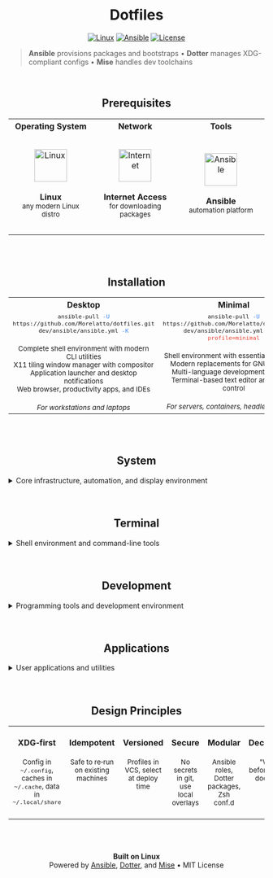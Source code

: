 <div align="center">

#  Dotfiles

[![Linux](https://img.shields.io/badge/Linux-333333?style=flat-square&logo=linux&logoColor=white)](https://www.kernel.org/)
[![Ansible](https://img.shields.io/badge/Ansible-EE0000?style=flat-square&logo=ansible&logoColor=white)](https://www.ansible.com)
[![License](https://img.shields.io/badge/license-MIT-333333?style=flat-square)](LICENSE)

</div>

> **Ansible** provisions packages and bootstraps • **Dotter** manages XDG-compliant configs • **Mise** handles dev toolchains

<br>

<div align="center">

## Prerequisites

<table>
  <tr>
    <th width="33%" align="center">Operating System</th>
    <th width="33%" align="center">Network</th>
    <th width="34%" align="center">Tools</th>
  </tr>
  <tr>
    <td align="center" valign="middle" height="200">
      <img width="64" height="64" alt="Linux" src="https://cdn.simpleicons.org/linux/FFFFFF">
      <br><br>
      <b>Linux</b>
      <br>
      <sub>any modern Linux distro</sub>
    </td>
    <td align="center" valign="middle" height="200">
      <img width="64" height="64" alt="Internet" src="https://cdn.simpleicons.org/curl/073551">
      <br><br>
      <b>Internet Access</b>
      <br>
      <sub>for downloading packages</sub>
    </td>
    <td align="center" valign="middle" height="200">
      <img width="64" height="64" alt="Ansible" src="https://cdn.simpleicons.org/ansible/EE0000">
      <br><br>
      <b>Ansible</b>
      <br>
      <sub>automation platform</sub>
    </td>
  </tr>
</table>

</div>

<br>
<br>

<div align="center">

## Installation

<table width="100%">
  <tr>
    <th width="50%">Desktop</th>
    <th width="50%">Minimal</th>
  </tr>
  <tr>
    <td valign="top" align="center">
      <sub>
      <code>ansible-pull <span style="color:#4285F4">-U</span> https://github.com/Morelatto/dotfiles.git dev/ansible/ansible.yml <span style="color:#4285F4">-K</span></code>
      </sub>
      <br><br>
      <sub>
      Complete shell environment with modern CLI utilities<br>
      X11 tiling window manager with compositor<br>
      Application launcher and desktop notifications<br>
      Web browser, productivity apps, and IDEs
      </sub>
      <br><br>
      <sub><i>For workstations and laptops</i></sub>
    </td>
    <td valign="top" align="center">
      <sub>
      <code>ansible-pull <span style="color:#4285F4">-U</span> https://github.com/Morelatto/dotfiles.git dev/ansible/ansible.yml <span style="color:#4285F4">-K -e</span> <span style="color:#EA4335">profile=minimal</span></code>
      </sub>
      <br><br>
      <sub>
      Shell environment with essential CLI utilities<br>
      Modern replacements for GNU coreutils<br>
      Multi-language development toolchain<br>
      Terminal-based text editor and version control
      </sub>
      <br><br>
      <sub><i>For servers, containers, headless systems</i></sub>
    </td>
  </tr>
</table>

</div>

<br>
<br>

<div align="center">

## System

</div>

<details>
<summary>Core infrastructure, automation, and display environment</summary>

### Core Infrastructure

<table>
  <tr>
    <th width="48">Icon</th>
    <th width="160">Tool</th>
    <th width="200">Purpose</th>
    <th>Details</th>
  </tr>
  <tr>
    <td><img width="28" alt="Linux" src="https://cdn.simpleicons.org/linux/FFFFFF"></td>
    <td><a href="https://www.kernel.org/">Linux</a></td>
    <td>Base operating system</td>
    <td>Pacman with parallel downloads, verbose output, multilib repo, easter egg progress bar</td>
  </tr>
  <tr>
    <td><img width="28" alt="Ansible" src="https://cdn.simpleicons.org/ansible"></td>
    <td><a href="https://www.ansible.com">Ansible</a></td>
    <td>Bootstrap and package installation</td>
    <td>Profile support (minimal shell vs full desktop), installs base + AUR packages, configures services, deploys mise + dotter</td>
  </tr>
  <tr>
    <td><img width="28" alt="Dotter" src="https://cdn.simpleicons.org/rust/CE422B"></td>
    <td><a href="https://github.com/SuperCuber/dotter">Dotter</a></td>
    <td>Symlink‑based config deployment</td>
    <td>2 packages (shell, desktop), automated hooks (SSH permissions, i3 auto-reload, picom restart, cache setup)</td>
  </tr>
  <tr>
    <td><img width="28" alt="Mise" src="https://cdn.simpleicons.org/rust/CE422B"></td>
    <td><a href="https://mise.jdx.dev">Mise</a></td>
    <td>Polyglot tool/version manager</td>
    <td>Manages languages (Node, Python 3.12, Go, Rust, Bun), editors (Neovim), modern CLI tools, git/dev/container tools, security tools (age, sops), npm globals, pipx tools</td>
  </tr>
</table>

### Desktop Environment

<table>
  <tr>
    <th width="48">Icon</th>
    <th width="160">Tool</th>
    <th width="200">Purpose</th>
    <th>Details</th>
  </tr>
  <tr>
    <td><img width="28" alt="X.Org" src="https://cdn.simpleicons.org/xdotorg/F28834"></td>
    <td><a href="https://www.x.org/">X.Org</a></td>
    <td>Display server (X11)</td>
    <td>Arc-Dark GTK theme, Qogir icons/cursor, Brazilian keyboard layout, dual monitor setup, screen timeout/DPMS power management, Firefox GTK integration</td>
  </tr>
  <tr>
    <td><img width="28" alt="i3" src="https://cdn.simpleicons.org/i3/249ED9"></td>
    <td><a href="https://i3wm.org">i3</a></td>
    <td>Tiling window manager</td>
    <td>30 workspaces with multi-key access, custom gaps and borders, purple/blue color scheme, extensive keybindings (Super+Enter/d/t/g/l/n), autostart integrations (picom, dunst, autotiling, i3wsr, workspace-groups, feh)</td>
  </tr>
  <tr>
    <td><img width="28" alt="Rofi" src="https://cdn.simpleicons.org/c/A8B9CC"></td>
    <td><a href="https://davatorium.github.io/rofi/">Rofi</a></td>
    <td>Application launcher / window switcher</td>
    <td>Arc dark transparent theme, grid layout, Qogir icons, keybindings for apps/windows/workspace-groups</td>
  </tr>
  <tr>
    <td><img width="28" alt="Picom" src="https://cdn.simpleicons.org/c/A8B9CC"></td>
    <td><a href="https://github.com/yshui/picom">picom</a></td>
    <td>Compositor</td>
    <td>Fading transitions, terminal opacity rules, blur effects (dual_kawase), GLX backend with vsync</td>
  </tr>
  <tr>
    <td><img width="28" alt="Dunst" src="https://cdn.simpleicons.org/c/A8B9CC"></td>
    <td><a href="https://github.com/dunst-project/dunst">dunst</a></td>
    <td>Notification daemon</td>
    <td>Bottom-right placement, purple theme, rounded corners, Qogir icons, timeout settings, multi-monitor support</td>
  </tr>
  <tr>
    <td><img width="28" alt="i3blocks" src="https://cdn.simpleicons.org/i3/249ED9"></td>
    <td><a href="https://github.com/vivien/i3blocks">i3blocks</a></td>
    <td>Status bar</td>
    <td>Custom modules (launchers, system monitoring, status indicators, actions), FontAwesome icons, varied update intervals</td>
  </tr>
  <tr>
    <td><img width="28" alt="i3wsr" src="https://cdn.simpleicons.org/rust/CE422B"></td>
    <td><a href="https://github.com/roosta/i3wsr">i3wsr</a></td>
    <td>Workspace renaming</td>
    <td>FontAwesome icon mapping for 36 window classes, icons-only mode, duplicate removal</td>
  </tr>
  <tr>
    <td><img width="28" alt="Feh" src="https://cdn.simpleicons.org/c/A8B9CC"></td>
    <td><a href="https://github.com/derf/feh">feh</a></td>
    <td>Wallpaper manager</td>
    <td>Background fill mode, betterlockscreen integration, i3 autostart</td>
  </tr>
  <tr>
    <td><img width="28" alt="betterlockscreen" src="https://cdn.simpleicons.org/rust/CE422B"></td>
    <td><a href="https://github.com/betterlockscreen/betterlockscreen">betterlockscreen</a></td>
    <td>Screen locker</td>
    <td>Blur effect, custom colors (transparent login box, red error highlights), Nerd Font, wallpaper integration, xss-lock trigger</td>
  </tr>
  <tr>
    <td><img width="28" alt="gsimplecal" src="https://cdn.simpleicons.org/c/A8B9CC"></td>
    <td><a href="https://github.com/dmedvinsky/gsimplecal">gsimplecal</a></td>
    <td>Calendar widget</td>
    <td>Close on unfocus, minimal decoration, event highlighting</td>
  </tr>
</table>

</details>

<br>
<br>

<div align="center">

## Terminal

</div>

<details>
<summary>Shell environment and command-line tools</summary>

### Shell Environment

<table>
  <tr>
    <th width="48">Icon</th>
    <th width="160">Tool</th>
    <th width="200">Purpose</th>
    <th>Details</th>
  </tr>
  <tr>
    <td><img width="28" alt="Zsh" src="https://cdn.simpleicons.org/zsh"></td>
    <td><a href="https://github.com/zsh-users/zsh">Zsh</a></td>
    <td>Primary shell</td>
    <td>Modular conf.d/ with decade-based numbering, XDG compliant, smart completion caching, syntax highlighting, autosuggestions, emacs keybindings, fuzzy matching</td>
  </tr>
  <tr>
    <td><img width="28" alt="XFCE" src="https://cdn.simpleicons.org/xfce/2284F2"></td>
    <td><a href="https://github.com/xfce-mirror/xfce4-terminal">XFCE4 Terminal</a></td>
    <td>Terminal emulator</td>
    <td>Custom purple theme, FiraCode Nerd Font, transparency, unlimited scrollback, minimal UI (no scrollbar/bell)</td>
  </tr>
  <tr>
    <td><img width="28" alt="starship" src="https://cdn.simpleicons.org/starship/DD0B78"></td>
    <td><a href="https://starship.rs"><code>starship</code></a></td>
    <td>Shell prompt</td>
    <td>Conditional loading with fallback to minimal zsh prompt</td>
  </tr>
  <tr>
    <td><img width="28" alt="atuin" src="https://cdn.simpleicons.org/rust/CE422B"></td>
    <td><a href="https://github.com/atuinsh/atuin"><code>atuin</code></a></td>
    <td>Shell history management</td>
    <td>Fuzzy search, workspace filtering, regex secret filtering, command stats tracking, multi-filter priority system</td>
  </tr>
  <tr>
    <td><img width="28" alt="Ranger" src="https://cdn.simpleicons.org/python/3776AB"></td>
    <td><a href="https://github.com/ranger/ranger"><code>ranger</code></a></td>
    <td>File browser</td>
    <td>Minimal customization: image previews, hidden files, borders</td>
  </tr>
  <tr>
    <td><img width="28" alt="zoxide" src="https://cdn.simpleicons.org/rust/CE422B"></td>
    <td><a href="https://github.com/ajeetdsouza/zoxide"><code>zoxide</code></a></td>
    <td>Smart directory jumping</td>
    <td>Shell integration, j/zd/zf aliases (fzf-enhanced fuzzy selection)</td>
  </tr>
</table>

### Modern CLI Replacements

<table>
  <tr>
    <th width="48">Icon</th>
    <th width="160">Tool</th>
    <th width="200">Purpose</th>
    <th>Details</th>
  </tr>
  <tr>
    <td><img width="28" alt="eza" src="https://cdn.simpleicons.org/rust/CE422B"></td>
    <td><a href="https://github.com/eza-community/eza"><code>eza</code></a></td>
    <td>Modern file listing (replaces <code>ls</code>)</td>
    <td>14 aliases (long/all/recursive/dotfiles/sorting/tree/git-status)</td>
  </tr>
  <tr>
    <td><img width="28" alt="bat" src="https://cdn.simpleicons.org/rust/CE422B"></td>
    <td><a href="https://github.com/sharkdp/bat"><code>bat</code></a></td>
    <td>File viewer (replaces <code>cat</code>)</td>
    <td>Overrides cat/less, FZF preview integration, aliases for plain/line-range modes</td>
  </tr>
  <tr>
    <td><img width="28" alt="fd" src="https://cdn.simpleicons.org/rust/CE422B"></td>
    <td><a href="https://github.com/sharkdp/fd"><code>fd</code></a></td>
    <td>Fast file search (replaces <code>find</code>)</td>
    <td>13 aliases (depth limits, type filters, hidden files, case-insensitive, size/exec operations)</td>
  </tr>
  <tr>
    <td><img width="28" alt="ripgrep" src="https://cdn.simpleicons.org/rust/CE422B"></td>
    <td><a href="https://github.com/BurntSushi/ripgrep"><code>ripgrep</code></a></td>
    <td>Text search (replaces <code>grep</code>)</td>
    <td>Overrides grep, 11 aliases (context/files/word/count/type filters), custom search function with color and line numbers</td>
  </tr>
  <tr>
    <td><img width="28" alt="fzf" src="https://cdn.simpleicons.org/go/00ADD8"></td>
    <td><a href="https://github.com/junegunn/fzf"><code>fzf</code></a></td>
    <td>Fuzzy finder</td>
    <td>Custom UI options, Ctrl+T for files, bat preview integration, enhanced process killing with smart name extraction</td>
  </tr>
  <tr>
    <td><img width="28" alt="btop" src="https://cdn.simpleicons.org/cplusplus/00599C"></td>
    <td><a href="https://github.com/aristocratos/btop"><code>btop</code></a></td>
    <td>System monitor (replaces <code>htop</code>)</td>
    <td>Overrides top/htop commands</td>
  </tr>
  <tr>
    <td><img width="28" alt="dust" src="https://cdn.simpleicons.org/rust/CE422B"></td>
    <td><a href="https://github.com/bootandy/dust"><code>dust</code></a></td>
    <td>Disk usage (replaces <code>du</code>)</td>
    <td>Overrides du, depth limit aliases</td>
  </tr>
  <tr>
    <td><img width="28" alt="sd" src="https://cdn.simpleicons.org/rust/CE422B"></td>
    <td><a href="https://github.com/chmln/sd"><code>sd</code></a></td>
    <td>Find & replace (replaces <code>sed</code>)</td>
    <td>—</td>
  </tr>
  <tr>
    <td><img width="28" alt="delta" src="https://cdn.simpleicons.org/rust/CE422B"></td>
    <td><a href="https://github.com/dandavison/delta"><code>delta</code></a></td>
    <td>Git diff viewer</td>
    <td>GIT_PAGER integration, Dracula theme, side-by-side diffs with decorations, histogram algorithm</td>
  </tr>
  <tr>
    <td><img width="28" alt="jq" src="https://cdn.simpleicons.org/c/A8B9CC"></td>
    <td><a href="https://github.com/jqlang/jq"><code>jq</code></a></td>
    <td>JSON processor</td>
    <td>Used in i3blocks weather script</td>
  </tr>
  <tr>
    <td><img width="28" alt="yq" src="https://cdn.simpleicons.org/go/00ADD8"></td>
    <td><a href="https://github.com/mikefarah/yq"><code>yq</code></a></td>
    <td>YAML processor</td>
    <td>—</td>
  </tr>
  <tr>
    <td><img width="28" alt="hyperfine" src="https://cdn.simpleicons.org/rust/CE422B"></td>
    <td><a href="https://github.com/sharkdp/hyperfine"><code>hyperfine</code></a></td>
    <td>Benchmarking (replaces <code>time</code>)</td>
    <td>—</td>
  </tr>
  <tr>
    <td><img width="28" alt="tokei" src="https://cdn.simpleicons.org/rust/CE422B"></td>
    <td><a href="https://github.com/XAMPPRocky/tokei"><code>tokei</code></a></td>
    <td>Code statistics (replaces <code>cloc</code>)</td>
    <td>—</td>
  </tr>
</table>

</details>

<br>
<br>

<div align="center">

## Development

</div>

<details>
<summary>Programming tools and development environment</summary>

### Language Runtimes

<table>
  <tr>
    <th width="48">Icon</th>
    <th width="160">Tool</th>
    <th width="200">Purpose</th>
    <th>Details</th>
  </tr>
  <tr>
    <td><img width="28" alt="Node.js" src="https://cdn.simpleicons.org/nodedotjs/339933"></td>
    <td><a href="https://github.com/nodejs/node">Node.js</a></td>
    <td>JavaScript runtime</td>
    <td>Latest channel via mise</td>
  </tr>
  <tr>
    <td><img width="28" alt="Python" src="https://cdn.simpleicons.org/python/3776AB"></td>
    <td><a href="https://github.com/python/cpython">Python</a></td>
    <td>Python runtime</td>
    <td>3.12 via mise, pipx backend for global tools, XDG paths, pyenv build optimizations, pip/uv configs</td>
  </tr>
  <tr>
    <td><img width="28" alt="Go" src="https://cdn.simpleicons.org/go/00ADD8"></td>
    <td><a href="https://github.com/golang/go">Go</a></td>
    <td>Go runtime</td>
    <td>Latest via mise, custom GOPATH (/opt/go), CGO enabled, module mode, proxy configured</td>
  </tr>
  <tr>
    <td><img width="28" alt="Rust" src="https://cdn.simpleicons.org/rust/CE422B"></td>
    <td><a href="https://github.com/rust-lang/rust">Rust</a></td>
    <td>Rust toolchain</td>
    <td>Stable channel via mise, cargo bin in ~/.local, parallel builds, tmp build dir, clang+lld linker</td>
  </tr>
  <tr>
    <td><img width="28" alt="Bun" src="https://cdn.simpleicons.org/bun/000000"></td>
    <td><a href="https://github.com/oven-sh/bun">Bun</a></td>
    <td>JavaScript runtime / bundler</td>
    <td>Latest via mise, XDG-compliant paths, test timeout configured</td>
  </tr>
</table>

### Editors & IDEs

<table>
  <tr>
    <th width="48">Icon</th>
    <th width="160">Tool</th>
    <th width="200">Purpose</th>
    <th>Details</th>
  </tr>
  <tr>
    <td><img width="28" alt="Neovim" src="https://cdn.simpleicons.org/neovim/57A143"></td>
    <td><a href="https://github.com/AstroNvim/AstroNvim">AstroNvim</a></td>
    <td>Terminal text editor</td>
    <td>AstroNvim v5 base config (customizations disabled)</td>
  </tr>
  <tr>
    <td><img width="28" alt="Sublime Text" src="https://cdn.simpleicons.org/sublimetext/FF9800"></td>
    <td><a href="https://www.sublimetext.com/">Sublime Text</a></td>
    <td>GUI text editor</td>
    <td>Mariana color scheme, save on focus lost, multiple packages (GitGutter, BracketHighlighter, SideBarEnhancements, etc.)</td>
  </tr>
  <tr>
    <td><img width="28" alt="PyCharm" src="https://cdn.simpleicons.org/pycharm/000000"></td>
    <td><a href="https://www.jetbrains.com/pycharm/">PyCharm</a></td>
    <td>Python IDE</td>
    <td>Performance tuning (increased heap, indexing threads, zero-latency typing), RAM disk cache paths</td>
  </tr>
</table>

### Version Control

<table>
  <tr>
    <th width="48">Icon</th>
    <th width="160">Tool</th>
    <th width="200">Purpose</th>
    <th>Details</th>
  </tr>
  <tr>
    <td><img width="28" alt="Git" src="https://cdn.simpleicons.org/git/F05032"></td>
    <td><a href="https://github.com/git/git">Git</a></td>
    <td>Version control system</td>
    <td>Delta integration (Dracula theme, side-by-side diffs, decorations), extensive aliases (32 conventional commands), smart URL cleanup, custom functions (gitquick, gitroot), auto-setup remote, rebase on pull</td>
  </tr>
  <tr>
    <td><img width="28" alt="lazygit" src="https://cdn.simpleicons.org/go/00ADD8"></td>
    <td><a href="https://github.com/jesseduffield/lazygit"><code>lazygit</code></a></td>
    <td>Git TUI</td>
    <td>lg alias</td>
  </tr>
  <tr>
    <td><img width="28" alt="GitHub" src="https://cdn.simpleicons.org/github/181717"></td>
    <td><a href="https://github.com/cli/cli"><code>gh</code></a></td>
    <td>GitHub CLI</td>
    <td>—</td>
  </tr>
  <tr>
    <td><img width="28" alt="GitLab" src="https://cdn.simpleicons.org/gitlab/FC6D26"></td>
    <td><a href="https://github.com/profclems/glab"><code>glab</code></a></td>
    <td>GitLab CLI</td>
    <td>—</td>
  </tr>
</table>

### Containers & Orchestration

<table>
  <tr>
    <th width="48">Icon</th>
    <th width="160">Tool</th>
    <th width="200">Purpose</th>
    <th>Details</th>
  </tr>
  <tr>
    <td><img width="28" alt="Docker" src="https://cdn.simpleicons.org/docker/2496ED"></td>
    <td><a href="https://github.com/docker/docker-ce">Docker</a></td>
    <td>Container runtime</td>
    <td>BuildKit enabled, log rotation, garbage collection, metrics endpoint, resource ulimits, systemd cgroup driver</td>
  </tr>
  <tr>
    <td><img width="28" alt="Docker Compose" src="https://cdn.simpleicons.org/docker/2496ED"></td>
    <td><a href="https://github.com/docker/compose">Docker Compose</a></td>
    <td>Multi-container orchestration</td>
    <td>CLI build integration</td>
  </tr>
  <tr>
    <td><img width="28" alt="lazydocker" src="https://cdn.simpleicons.org/go/00ADD8"></td>
    <td><a href="https://github.com/jesseduffield/lazydocker"><code>lazydocker</code></a></td>
    <td>Docker TUI</td>
    <td>lzd alias</td>
  </tr>
  <tr>
    <td><img width="28" alt="Kubernetes" src="https://cdn.simpleicons.org/kubernetes/326CE5"></td>
    <td><a href="https://kubernetes.io/"><code>kubectl</code></a></td>
    <td>Kubernetes CLI</td>
    <td>XDG config path</td>
  </tr>
  <tr>
    <td><img width="28" alt="k9s" src="https://cdn.simpleicons.org/kubernetes/326CE5"></td>
    <td><a href="https://k9scli.io/"><code>k9s</code></a></td>
    <td>Kubernetes TUI</td>
    <td>—</td>
  </tr>
  <tr>
    <td><img width="28" alt="Helm" src="https://cdn.simpleicons.org/helm/0F1689"></td>
    <td><a href="https://helm.sh/"><code>helm</code></a></td>
    <td>Kubernetes package manager</td>
    <td>—</td>
  </tr>
</table>

### Development Utilities

<table>
  <tr>
    <th width="48">Icon</th>
    <th width="160">Tool</th>
    <th width="200">Purpose</th>
    <th>Details</th>
  </tr>
  <tr>
    <td><img width="28" alt="Claude" src="https://cdn.simpleicons.org/anthropic/181818"></td>
    <td><a href="https://claude.ai/">Claude Code</a></td>
    <td>AI coding assistant</td>
    <td>Telemetry disabled, OTEL metrics to localhost, extended bash timeout, superpowers plugin, always-thinking mode</td>
  </tr>
  <tr>
    <td><img width="28" alt="Glow" src="https://cdn.simpleicons.org/go/00ADD8"></td>
    <td><a href="https://github.com/charmbracelet/glow"><code>glow</code></a></td>
    <td>Markdown viewer</td>
    <td>—</td>
  </tr>
  <tr>
    <td><img width="28" alt="Just" src="https://cdn.simpleicons.org/rust/CE422B"></td>
    <td><a href="https://github.com/casey/just"><code>just</code></a></td>
    <td>Task runner</td>
    <td>—</td>
  </tr>
  <tr>
    <td><img width="28" alt="watchexec" src="https://cdn.simpleicons.org/rust/CE422B"></td>
    <td><a href="https://github.com/watchexec/watchexec"><code>watchexec</code></a></td>
    <td>File watcher</td>
    <td>—</td>
  </tr>
  <tr>
    <td><img width="28" alt="direnv" src="https://cdn.simpleicons.org/go/00ADD8"></td>
    <td><a href="https://github.com/direnv/direnv"><code>direnv</code></a></td>
    <td>Environment manager</td>
    <td>—</td>
  </tr>
  <tr>
    <td><img width="28" alt="bottom" src="https://cdn.simpleicons.org/rust/CE422B"></td>
    <td><a href="https://github.com/ClementTsang/bottom"><code>bottom</code></a></td>
    <td>System monitor</td>
    <td>btm alias</td>
  </tr>
  <tr>
    <td><img width="28" alt="age" src="https://cdn.simpleicons.org/go/00ADD8"></td>
    <td><a href="https://github.com/FiloSottile/age"><code>age</code></a></td>
    <td>File encryption</td>
    <td>—</td>
  </tr>
  <tr>
    <td><img width="28" alt="sops" src="https://cdn.simpleicons.org/go/00ADD8"></td>
    <td><a href="https://github.com/mozilla/sops"><code>sops</code></a></td>
    <td>Secrets management</td>
    <td>—</td>
  </tr>
</table>

</details>

<br>
<br>

<div align="center">

## Applications

</div>

<details>
<summary>User applications and utilities</summary>

### User Applications

<table>
  <tr>
    <th width="48">Icon</th>
    <th width="160">Tool</th>
    <th width="200">Purpose</th>
    <th>Details</th>
  </tr>
  <tr>
    <td><img width="28" alt="Firefox" src="https://cdn.simpleicons.org/firefoxbrowser/FF7139"></td>
    <td><a href="https://github.com/mozilla/gecko-dev">Firefox</a></td>
    <td>Web browser</td>
    <td>Arkenfox user.js overrides (session restore, privacy settings, keyboard shortcuts), addon configs (Tree Style Tab userChrome, uBlock Origin, Cookie AutoDelete)</td>
  </tr>
  <tr>
    <td><img width="28" alt="Obsidian" src="https://cdn.simpleicons.org/obsidian/7C3AED"></td>
    <td><a href="https://obsidian.md/">Obsidian</a></td>
    <td>Note taking & knowledge management</td>
    <td>App settings (link updates, spellcheck, delete prompts), community plugins (editor-width-slider, table-editor, dataview, canvas, task-progress, heatmap, excalidraw, vextab)</td>
  </tr>
  <tr>
    <td><img width="28" alt="Kalu" src="https://cdn.simpleicons.org/linux/FCC624"></td>
    <td><a href="https://github.com/jjk-jacky/kalu">Kalu</a></td>
    <td>Update notifier</td>
    <td>2hr check interval, auto-checks (upgrades, watched, AUR), click actions (notifications, check, toggle), built-in upgrade interface</td>
  </tr>
  <tr>
    <td><img width="28" alt="yay" src="https://cdn.simpleicons.org/linux/FCC624"></td>
    <td><a href="https://github.com/Jguer/yay">yay</a></td>
    <td>Package helper</td>
    <td>Extensive aliases (install, search, update, no-confirm variants, full system update, cache cleanup)</td>
  </tr>
</table>

</details>

<br>
<br>

<div align="center">

## Design Principles

</div>

<table width="100%">
<tr>
<td align="center" valign="top" width="16.66%">
<br>
<strong>XDG‑first</strong>
<br><br>
<sub>Config in <code>~/.config</code>, caches in <code>~/.cache</code>, data in <code>~/.local/share</code></sub>
<br><br>
</td>
<td align="center" valign="top" width="16.66%">
<br>
<strong>Idempotent</strong>
<br><br>
<sub>Safe to re‑run on existing machines</sub>
<br><br>
</td>
<td align="center" valign="top" width="16.66%">
<br>
<strong>Versioned</strong>
<br><br>
<sub>Profiles in VCS, select at deploy time</sub>
<br><br>
</td>
<td align="center" valign="top" width="16.66%">
<br>
<strong>Secure</strong>
<br><br>
<sub>No secrets in git, use local overlays</sub>
<br><br>
</td>
<td align="center" valign="top" width="16.66%">
<br>
<strong>Modular</strong>
<br><br>
<sub>Ansible roles, Dotter packages, Zsh conf.d</sub>
<br><br>
</td>
<td align="center" valign="top" width="16.66%">
<br>
<strong>Declarative</strong>
<br><br>
<sub>"What" before "how", document why</sub>
<br><br>
</td>
</tr>
</table>

</div>

<br>

<div align="center">

<br>

**Built on Linux**<br>
Powered by <a href="https://www.ansible.com">Ansible</a>, <a href="https://github.com/SuperCuber/dotter">Dotter</a>, and <a href="https://mise.jdx.dev">Mise</a> • MIT License

</div>

<!-- Reference Links -->
[1]: https://mise.jdx.dev
[2]: https://github.com/SuperCuber/dotter
[3]: https://github.com/i3/i3
[4]: https://github.com/davatorium/rofi
[5]: https://observablehq.com/@gampleman/simple-icons-slug-checker
[6]: https://specifications.freedesktop.org/basedir-spec/basedir-spec-latest.html
